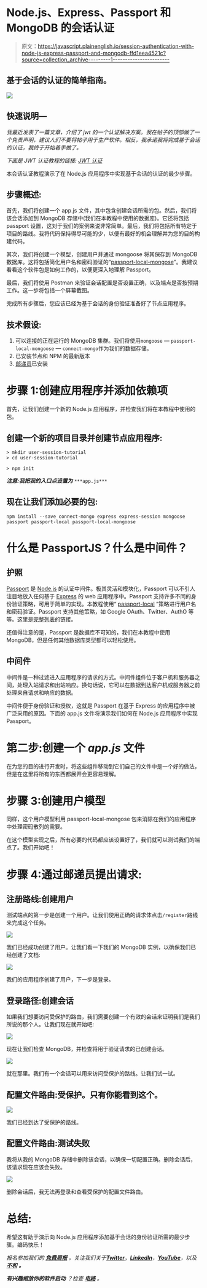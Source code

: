 # Node.js、Express、Passport 和 MongoDB 的会话认证

> 原文：<https://javascript.plainenglish.io/session-authentication-with-node-js-express-passport-and-mongodb-ffd1eea4521c?source=collection_archive---------1----------------------->

## 基于会话的认证的简单指南。

![](img/bb69bbf5dfec0feb96d193ce090828ef.png)

## 快速说明—

*我最近发表了一篇文章，介绍了 jwt 的一个认证解决方案。我在帖子的顶部做了一个免责声明，建议人们不要将帖子用于生产软件。相反，我承诺我将完成基于会话的认证，我终于开始着手做了。*

*下面是 JWT 认证教程的链接:* [*JWT 认证*](https://medium.com/@cambass/jwt-authentication-with-node-express-passport-and-mongodb-445a7fca5893)

本会话认证教程演示了在 Node.js 应用程序中实现基于会话的认证的最少步骤。

## 步骤概述:

首先，我们将创建一个 app.js 文件，其中包含创建会话所需的包。然后，我们将该会话添加到 MongoDB 存储中(我们在本教程中使用的数据库)。它还将包括 passport 设置，这对于我们的案例来说非常简单。最后，我们将包括所有特定于项目的路线。我将代码保持得尽可能的少，以便有最好的机会理解并为您的目的构建代码。

其次，我们将创建一个模型，创建用户并通过 mongoose 将其保存到 MongoDB 数据库。这将包括简化用户名和密码验证的“[passport-local-mongose](https://www.npmjs.com/package/passport-local-mongoose)”。我建议看看这个软件包是如何工作的，以便更深入地理解 Passport。

最后，我们将使用 Postman 来验证会话配置是否设置正确，以及端点是否按预期工作。这一步将包括一个屏幕截图。

完成所有步骤后，您应该已经为基于会话的身份验证准备好了节点应用程序。

## 技术假设:

1.  可以连接的正在运行的 MongoDB 集群。我们将使用`mongoose` — `passport-local-mongoose` — `connect-mongo`作为我们的数据存储。
2.  已安装节点和 NPM 的最新版本
3.  [邮递员](https://www.postman.com/)已安装

# 步骤 1:创建应用程序并添加依赖项

首先，让我们创建一个新的 Node.js 应用程序，并检查我们将在本教程中使用的包。

## 创建一个新的项目目录并创建节点应用程序:

```
> mkdir user-session-tutorial
> cd user-session-tutorial

> npm init
```

***注意:我把我的入口点设置为*** `***app.js***`

## 现在让我们添加必要的包:

```
npm install --save connect-mongo express express-session mongoose passport passport-local passport-local-mongoose
```

# 什么是 PassportJS？什么是中间件？

## 护照

[Passport](https://www.passportjs.org/) 是 [Node.js](https://nodejs.org/) 的认证中间件。极其灵活和模块化，Passport 可以不引人注目地放入任何基于 [Express](https://expressjs.com/) 的 web 应用程序中。Passport 支持许多不同的身份验证策略，可用于简单的实现。本教程使用“ [passport-local](https://www.passportjs.org/packages/passport-local/) ”策略进行用户名和密码验证。Passport 支持其他策略，如 Google OAuth、Twitter、AuthO 等等。这里是[完整列表](https://www.passportjs.org/packages/)的链接。

还值得注意的是，Passport 是数据库不可知的，我们在本教程中使用 MongoDB，但是任何其他数据库类型都可以轻松使用。

## 中间件

中间件是一种过滤进入应用程序的请求的方式。中间件组件位于客户机和服务器之间，处理入站请求和出站响应。换句话说，它可以在数据到达客户机或服务器之前处理来自请求和响应的数据。

中间件便于身份验证和授权，这就是 Passport 在基于 Express 的应用程序中被广泛采用的原因。下面的 app.js 文件将演示我们如何在 Node.js 应用程序中实现 Passport。

# 第二步:创建一个 *app.js* 文件

在为您的目的进行开发时，将这些组件移动到它们自己的文件中是一个好的做法，但是在这里将所有的东西都展开会更容易理解。

# 步骤 3:创建用户模型

同样，这个用户模型利用 passport-local-mongose 包来消除在我们的应用程序中处理密码散列的需要。

在这个模型实现之后，所有必要的代码都应该设置好了，我们就可以测试我们的端点了。我们开始吧！

# 步骤 4:通过邮递员提出请求:

## 注册路线:创建用户

测试端点的第一步是创建一个用户。让我们使用正确的请求体点击`/register`路线来完成这个任务。

![](img/480fbddef0f437cbd36fbf0e72bf8978.png)

我们已经成功创建了用户。让我们看一下我们的 MongoDB 实例，以确保我们已经创建了文档:

![](img/0631ce1efd805ada8595177577c48a1e.png)

我们的应用程序创建了用户，下一步是登录。

## 登录路径:创建会话

如果我们想要访问受保护的路由，我们需要创建一个有效的会话来证明我们是我们所说的那个人。让我们现在就开始吧:

![](img/0297aad2d550f4659cc09d5aabf3ddea.png)

现在让我们检查 MongoDB，并检查将用于验证请求的已创建会话。

![](img/9617a9481c755d5f0d1b7baf95a7937c.png)

就在那里。我们有一个会话可以用来访问受保护的路线。让我们试一试。

## 配置文件路由:受保护。只有你能看到这个。

![](img/7027b4e68a5fa8c10994e12dec57cc12.png)

我们已经到达了受保护的路线。

## 配置文件路由:测试失败

我将从我的 MongoDB 存储中删除该会话，以确保一切配置正确。删除会话后，该请求现在应该会失败。

![](img/a3fcdc34fb493a6b156fb251bc1291ee.png)

删除会话后，我无法再登录和查看受保护的配置文件路由。

# 总结:

希望这有助于演示向 Node.js 应用程序添加基于会话的身份验证所需的最少步骤。编码快乐！

*报名参加我们的* [***免费周报***](http://newsletter.plainenglish.io/) *。关注我们关于*[***Twitter***](https://twitter.com/inPlainEngHQ)，[***LinkedIn***](https://www.linkedin.com/company/inplainenglish/)*，*[***YouTube***](https://www.youtube.com/channel/UCtipWUghju290NWcn8jhyAw)*，以及* [***不和***](https://discord.gg/GtDtUAvyhW) ***。***

***有兴趣缩放你的软件启动*** *？检查* [***电路***](https://circuit.ooo?utm=publication-post-cta) *。*